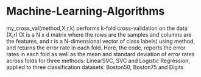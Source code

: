 # Machine-Learning-Algorithms

my_cross_val(method,X,r,k) performs k-fold cross-validation on the data (X,r) (X is a N x d matrix where the rows are the samples and columns are the features, and r is a N-dimensional vector of class labels) using method, and returns the error rate in each fold. 
Here, the code, reports the error rates in each fold as well as the mean and standard deviation of error rates across folds for three methods: LinearSVC, SVC and Logistic Regression, applied to three classification datasets: Boston50, Boston75 and Digits

